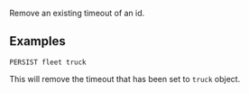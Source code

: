 <!--
layout:  index.html
title:   PERSIST - Tile38
class:   command
command: persist
-->


Remove an existing timeout of an id.

## Examples

```tile38
PERSIST fleet truck
```

This will remove the timeout that has been set to `truck` object.


